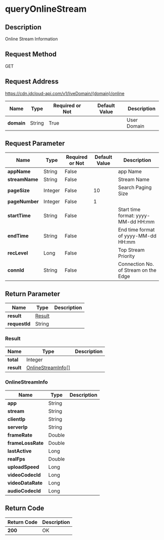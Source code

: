 # queryOnlineStream


## Description
Online Stream Information

## Request Method
GET

## Request Address
https://cdn.jdcloud-api.com/v1/liveDomain/{domain}/online

|Name|Type|Required or Not|Default Value|Description|
|---|---|---|---|---|
|**domain**|String|True| |User Domain|

## Request Parameter
|Name|Type|Required or Not|Default Value|Description|
|---|---|---|---|---|
|**appName**|String|False| |app Name|
|**streamName**|String|False| |Stream Name|
|**pageSize**|Integer|False|10|Search Paging Size|
|**pageNumber**|Integer|False|1| |
|**startTime**|String|False| |Start time format: yyyy-MM-dd HH:mm|
|**endTime**|String|False| |End time format of yyyy-MM-dd HH:mm|
|**recLevel**|Long|False| |Top Stream Priority|
|**connId**|String|False| |Connection No. of Stream on the Edge|


## Return Parameter
|Name|Type|Description|
|---|---|---|
|**result**|[Result](#result)| |
|**requestId**|String| |

### <div id="Result">Result</div>
|Name|Type|Description|
|---|---|---|
|**total**|Integer| |
|**result**|[OnlineStreamInfo[]](#onlinestreaminfo)| |
### <div id="OnlineStreamInfo">OnlineStreamInfo</div>
|Name|Type|Description|
|---|---|---|
|**app**|String| |
|**stream**|String| |
|**clientIp**|String| |
|**serverIp**|String| |
|**frameRate**|Double| |
|**frameLossRate**|Double| |
|**lastActive**|Long| |
|**realFps**|Double| |
|**uploadSpeed**|Long| |
|**videoCodecId**|Long| |
|**videoDataRate**|Long| |
|**audioCodecId**|Long| |

## Return Code
|Return Code|Description|
|---|---|
|**200**|OK|
